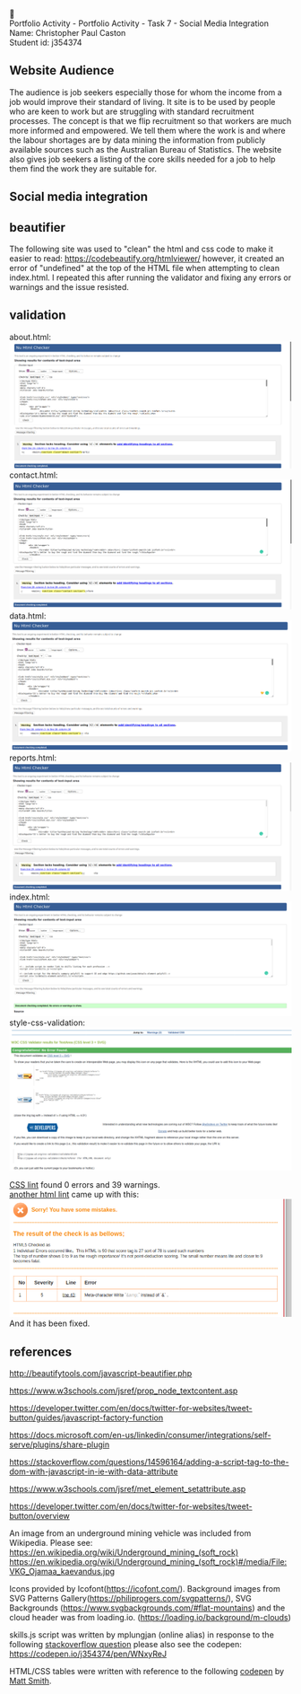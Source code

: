 :beginner:\
Portfolio Activity - Portfolio Activity - Task 7 - Social Media Integration \
Name: Christopher Paul Caston\
Student id: j354374

## Website Audience

The audience is job seekers especially those for whom the income from a job would improve their standard of living. It site is to be used by people who are keen to work but are struggling with standard recruitment processes. The concept is that we flip recruitment so that workers are much more informed and empowered. We tell them where the work is and where the labour shortages are by data mining the information from publicly available sources such as the Australian Bureau of Statistics. The website also gives job seekers a listing of the core skills needed for a job to help them find the work they are suitable for.

## Social media integration

## beautifier
The following site was used to "clean" the html and css code to make it easier to read:
https://codebeautify.org/htmlviewer/
however, it created an error of "undefined" at the top of the HTML file when attempting to clean index.html. I repeated this after running the validator and fixing any errors or warnings and the issue resisted.


## validation

about.html:
![about](https://raw.githubusercontent.com/j354374/fed-html/master/project-task1-4page-site/readmefiles/about-html-validation.png)
contact.html:
![contact](https://raw.githubusercontent.com/j354374/fed-html/master/project-task1-4page-site/readmefiles/contact-html-validation.png)
data.html:
![data](https://raw.githubusercontent.com/j354374/fed-html/master/project-task1-4page-site/readmefiles/data-html-validation.png)
reports.html:
![reports](https://raw.githubusercontent.com/j354374/fed-html/master/project-task1-4page-site/readmefiles/reports-html-validation.png)
index.html:
![index](https://raw.githubusercontent.com/j354374/fed-html/master/project-task1-4page-site/readmefiles/index-html-validation.png)
style-css-validation:
![style](https://raw.githubusercontent.com/j354374/fed-html/master/project-task1-4page-site/readmefiles/style-css-validation.png)


[CSS lint](http://csslint.net) found 0 errors and 39 warnings.\
[another html lint](http://www.htmllint.net/) came up with this:
![lint](https://raw.githubusercontent.com/j354374/fed-html/master/project-task1-4page-site/readmefiles/indexlint.png)
And it has been fixed.



## references

http://beautifytools.com/javascript-beautifier.php

https://www.w3schools.com/jsref/prop_node_textcontent.asp

https://developer.twitter.com/en/docs/twitter-for-websites/tweet-button/guides/javascript-factory-function

https://docs.microsoft.com/en-us/linkedin/consumer/integrations/self-serve/plugins/share-plugin

https://stackoverflow.com/questions/14596164/adding-a-script-tag-to-the-dom-with-javascript-in-ie-with-data-attribute

https://www.w3schools.com/jsref/met_element_setattribute.asp

https://developer.twitter.com/en/docs/twitter-for-websites/tweet-button/overview


An image from an underground mining vehicle was included from Wikipedia. Please see:
https://en.wikipedia.org/wiki/Underground_mining_(soft_rock)
https://en.wikipedia.org/wiki/Underground_mining_(soft_rock)#/media/File:VKG_Ojamaa_kaevandus.jpg

Icons provided by Icofont(https://icofont.com/). Background images from SVG Patterns Gallery(https://philiprogers.com/svgpatterns/), SVG Backgrounds (https://www.svgbackgrounds.com/#flat-mountains) and the cloud header was from loading.io. (https://loading.io/background/m-clouds)

skills.js script was written by mplungjan (online alias) in response to the following [stackoverflow question](https://stackoverflow.com/questions/64661591/use-javascript-to-create-hyperlink-from-html5-details-summary-data-element/64661875#64661875)
please also see the codepen:
https://codepen.io/j354374/pen/WNxyReJ

HTML/CSS tables were written with reference to the following [codepen](https://codepen.io/AllThingsSmitty/pen/MyqmdM) by [Matt Smith](https://codepen.io/AllThingsSmitty).
